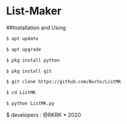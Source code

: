 # List-Maker

##Installation and Using
```bash
$ apt update

$ apt upgrade

$ pkg install python

$ pkg install git

$ git clone https://github.com/Burhs/ListMK

$ cd ListMK

$ python ListMK.py

```


$ developers : @RKRK * 2020
